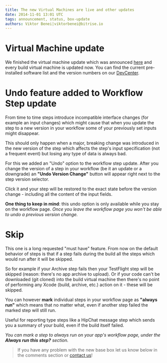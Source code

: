 ```yaml
---
title: The new Virtual Machines are live and other updates
date: 2014-11-01 13:01 UTC
tags: announcement, status, box-update
authors: Viktor Benei|viktorbenei@bitrise.io
---
```


# Virtual Machine update

We finished the virtual machine update which was announced [here](/2014/10/27/scheduled-virtual-machine-box-update.html) and every build virtual machine is updated now.
You can find the current pre-installed software list and the version numbers
on our [DevCenter](http://devcenter.bitrise.io/docs/virtual-machine-updates.html).


# Undo feature added to Workflow Step update

From time to time steps introduce incompatible interface changes (for example
an input changes) which might cause that when you update the step to a new version
in your workflow some of your previously set inputs might disappear.

This should only happen when a major, breaking change was
introduced in the new version of the step
which affects the step's input specification (not a frequent event)
but losing any type of data is always bad.

For this we added an "Undo" option to the workflow step update.
After you change the version of a step in your workflow (be it
an update or a downgrade) an **"Undo Version Change"** button
will appear right next to the step version selector.

Click it and your step will be restored to the exact
state before the version change - including all the
content of the input fields.

**One thing to keep in mind**: this undo option is only available
while you stay on the workflow page. *Once you leave the
workflow page you won't be able to undo a previous version change.*


# Skip

This one is a long requested "must have" feature.
From now on the default behavior of steps is that if a step
fails during the build all the steps which would run after it
will be skipped.

So for example if your Archive step fails then your
TestFlight step will be skipped (reason: there's no app archive
to upload). Or if your code can't be downloaded (git cloned)
into the build virtual machine then there's no point of performing
any Xcode (build, archive, etc.) action on it - these will be skipped.

You can however **mark** individual steps in your workflow page
as **"always run"** which means that no matter what, even if another
step failed the marked step will still run.

Useful for reporting type steps like a HipChat message
step which sends you a summary of your build,
even if the build itself failed.

*You can mark a step to always run on your app's workflow page,
under the **Always run this step?** section.*


> If you have any problem with the new base box let us know below in the comments section
> or [contact us](http://www.bitrise.io/contact)!
